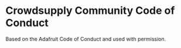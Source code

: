 # Crowdsupply Community Code of Conduct

Based on the Adafruit Code of Conduct and used with permission.

